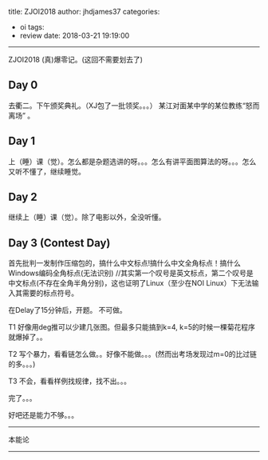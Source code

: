 title: ZJOI2018
author: jhdjames37
categories:
  - oi
tags:
  - review
date: 2018-03-21 19:19:00
---
ZJOI2018 (真)爆零记。(这回不需要划去了)

<!--- more --->

## Day 0

去衢二。下午颁奖典礼。（XJ包了一批领奖。。。） 某江对面某中学的某位教练“怒而离场” 。

## Day 1

上（睡）课（觉）。怎么都是杂题选讲的呀。。。怎么有讲平面图算法的呀。。。怎么又听不懂了，继续睡觉。

## Day 2

继续上（睡）课（觉）。除了电影以外，全没听懂。

## Day 3 (Contest Day)

首先批判一发制作压缩包的，搞什么中文标点!搞什么中文全角标点！搞什么Windows编码全角标点(无法识别)   //其实第一个叹号是英文标点，第二个叹号是中文标点(不存在全角半角分别)，这也证明了Linux（至少在NOI Linux）下无法输入其需要的标点符号。

在Delay了15分钟后，开题。 不可做。

T1 好像用deg推可以少建几张图。但最多只能搞到k=4, k=5的时候一棵菊花程序就爆掉了。。

T2 写个暴力，看看链怎么做。。好像不能做。。。(然而出考场发现过m=0的比过链的多。。。)

T3 不会，看看样例找规律，找不出。。。

完了。。。

好吧还是能力不够。。。

---

本能论

---
